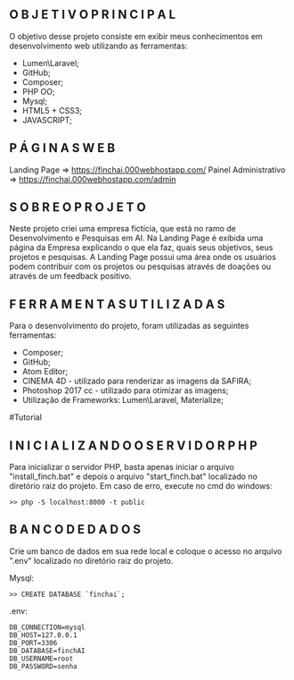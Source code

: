 ## O B J E T I V O   P R I N C I P A L
O objetivo desse projeto consiste em exibir meus conhecimentos em
desenvolvimento web utilizando as ferramentas:
* Lumen\Laravel;
* GitHub;
* Composer;
* PHP OO;
* Mysql;
* HTML5 + CSS3;
* JAVASCRIPT;

## P Á G I N A S   W E B
Landing Page => https://finchai.000webhostapp.com/
Painel Administrativo => https://finchai.000webhostapp.com/admin

## S O B R E   O   P R O J E T O
Neste projeto criei uma empresa fictícia, que está no ramo de Desenvolvimento
e Pesquisas em AI.
Na Landing Page é exibida uma página da Empresa explicando o que ela
faz, quais seus objetivos, seus projetos e pesquisas.
A Landing Page possui uma área onde os usuários podem contribuir com os
projetos ou pesquisas através de doações ou através de um feedback positivo.

## F E R R A M E N T A S   U T I L I Z A D A S
Para o desenvolvimento do projeto, foram utilizadas as seguintes ferramentas:
* Composer;
* GitHub;
* Atom Editor;
* CINEMA 4D - utilizado para renderizar as imagens da SAFIRA;
* Photoshop 2017 cc - utilizado para otimizar as imagens;
* Utilização de Frameworks: Lumen\Laravel, Materialize;

#Tutorial

## I N I C I A L I Z A N D O   O  S E R V I D O R   P H P
Para inicializar o servidor PHP, basta apenas iniciar o arquivo "install_finch.bat" e
depois o arquivo "start_finch.bat" localizado no diretório raiz do projeto.
Em caso de erro, execute no cmd do windows:
```
>> php -S localhost:8000 -t public
````
## B A N C O D E D A D O S
Crie um banco de dados em sua rede local e coloque o acesso no arquivo ".env"
localizado no diretório raiz do projeto.

Mysql: 
```
>> CREATE DATABASE `finchai`;
```
.env:
```
DB_CONNECTION=mysql
DB_HOST=127.0.0.1
DB_PORT=3306
DB_DATABASE=finchAI
DB_USERNAME=root
DB_PASSWORD=senha
```
